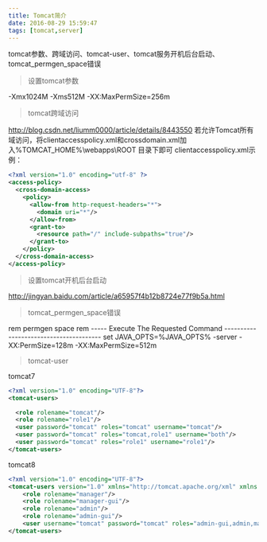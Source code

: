 ```yaml
---
title: Tomcat简介
date: 2016-08-29 15:59:47
tags: [tomcat,server]
---
```

tomcat参数、跨域访问、tomcat-user、tomcat服务开机后台启动、tomcat_permgen_space错误
<!--more-->
>   设置tomcat参数

-Xmx1024M -Xms512M -XX:MaxPermSize=256m

>   tomcat跨域访问

http://blog.csdn.net/liumm0000/article/details/8443550
若允许Tomcat所有域访问，将clientaccesspolicy.xml和crossdomain.xml加入%TOMCAT_HOME%\webapps\ROOT 目录下即可
clientaccesspolicy.xml示例：
```xml
<?xml version="1.0" encoding="utf-8" ?>  
<access-policy>  
  <cross-domain-access>  
    <policy>  
      <allow-from http-request-headers="*">  
        <domain uri="*"/>  
      </allow-from>  
      <grant-to>  
        <resource path="/" include-subpaths="true"/>  
      </grant-to>  
    </policy>  
  </cross-domain-access>  
</access-policy>
```

>   设置tomcat开机后台启动

http://jingyan.baidu.com/article/a65957f4b12b8724e77f9b5a.html

>   tomcat_permgen_space错误

rem permgen space
rem ----- Execute The Requested Command ---------------------------------------
set JAVA_OPTS=%JAVA_OPTS% -server -XX:PermSize=128m -XX:MaxPermSize=512m

>   tomcat-user

tomcat7
```xml
<?xml version="1.0" encoding="UTF-8"?>
<tomcat-users>

  <role rolename="tomcat"/>
  <role rolename="role1"/>
  <user password="tomcat" roles="tomcat" username="tomcat"/>
  <user password="tomcat" roles="tomcat,role1" username="both"/>
  <user password="tomcat" roles="role1" username="role1"/>
</tomcat-users>
```

tomcat8
```xml
<?xml version="1.0" encoding="UTF-8"?>
<tomcat-users version="1.0" xmlns="http://tomcat.apache.org/xml" xmlns:xsi="http://www.w3.org/2001/XMLSchema-instance" xsi:schemaLocation="http://tomcat.apache.org/xml tomcat-users.xsd">
    <role rolename="manager"/>　
    <role rolename="manager-gui"/>　
    <role rolename="admin"/>　
    <role rolename="admin-gui"/>　
    <user username="tomcat" password="tomcat" roles="admin-gui,admin,manager-gui,manager"/>
</tomcat-users>
```


